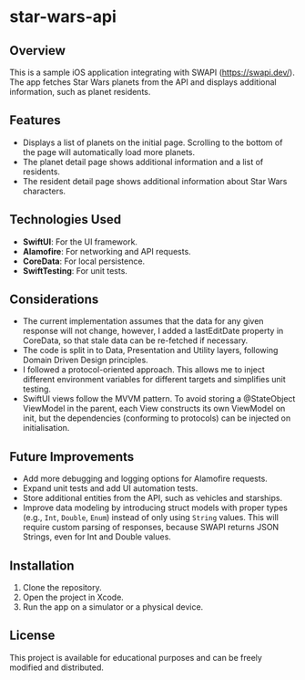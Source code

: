 # star-wars-api

## Overview
This is a sample iOS application integrating with SWAPI (https://swapi.dev/). The app fetches Star Wars planets from the API and displays additional information, such as planet residents.

## Features
- Displays a list of planets on the initial page. Scrolling to the bottom of the page will automatically load more planets.
- The planet detail page shows additional information and a list of residents.
- The resident detail page shows additional information about Star Wars characters.

## Technologies Used
- **SwiftUI**: For the UI framework.
- **Alamofire**: For networking and API requests.
- **CoreData**: For local persistence.
- **SwiftTesting**: For unit tests.

## Considerations
- The current implementation assumes that the data for any given response will not change, however, I added a lastEditDate property in CoreData, so that stale data can be re-fetched if necessary.
- The code is split in to Data, Presentation and Utility layers, following Domain Driven Design principles.
- I followed a protocol-oriented approach. This allows me to inject different environment variables for different targets and simplifies unit testing.
- SwiftUI views follow the MVVM pattern. To avoid storing a @StateObject ViewModel in the parent, each View constructs its own ViewModel on init, but the dependencies (conforming to protocols) can be injected on initialisation.

## Future Improvements
- Add more debugging and logging options for Alamofire requests.
- Expand unit tests and add UI automation tests.
- Store additional entities from the API, such as vehicles and starships.
- Improve data modeling by introducing struct models with proper types (e.g., `Int`, `Double`, `Enum`) instead of only using `String` values. This will require custom parsing of responses, because SWAPI returns JSON Strings, even for Int and Double values.

## Installation
1. Clone the repository.
2. Open the project in Xcode.
3. Run the app on a simulator or a physical device.

## License
This project is available for educational purposes and can be freely modified and distributed.


